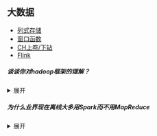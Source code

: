 ## 大数据

- [列式存储](https://github.com/suxiongwei/without-me/blob/main/doc/column-based.md)
- [窗口函数](https://github.com/suxiongwei/without-me/blob/main/doc/window-function.md)
- [CH上卷/下钻](https://github.com/suxiongwei/without-me/blob/main/doc/rollup-cube.md)
- [Flink](https://github.com/suxiongwei/without-me/blob/main/doc/Flink.md)

##### 谈谈你对hadoop框架的理解？
<details>
<summary>展开</summary>
Hadoop是一个开源的分布式计算框架，用于处理大规模数据集。它主要由以下两个核心组件组成：

- Hadoop分布式文件系统（HDFS）：一个高度容错性、可扩展的分布式文件系统，具有高吞吐量和文件存储能力。
- MapReduce：一种分布式编程模型，用于将大规模数据集映射到一系列的键值对，并将这些键值对整理成一组中间结果，最终将这些中间结果聚合成需要的输出结果。

除此之外，Hadoop还包含了许多其他组件，以便更好地支持不同的业务需求，例如：
- YARN（Yet Another Resource Negotiator）：一个资源管理器，用于为运行在Hadoop集群上的应用程序分配资源；
- Hive：一个基于Hadoop的数据仓库工具，用于SQL查询和数据分析；

总的来说，Hadoop框架提供了一种可靠、可扩展、高效的方式来处理大规模数据集。它可以通过并行计算和分布式存储来提高数据处理的速度，同时也具有很好的容错性和可靠性，因此被广泛用于大数据分析、机器学习等领域。
</details>

##### 为什么业界现在离线大多用Spark而不用MapReduce
<details>
<summary>展开</summary>
Spark和MapReduce都是大数据处理领域的分布式计算框架。虽然它们都可以用于离线批处理，但Spark在一些方面具有优势，因此在业界中被更广泛地使用。

以下是Spark相对于MapReduce的一些优势：

- 内存计算：Spark的核心是基于内存计算，而不是像MapReduce那样将所有数据写入磁盘。这使得Spark能够在内存中快速处理数据，并且可以避免频繁读写磁盘造成的性能瓶颈。
- DAG执行引擎：Spark使用DAG（有向无环图）执行引擎来管理任务之间的依赖关系，从而最小化任务之间的数据传输。这种方式可以使Spark更高效地执行复杂的数据处理操作。
- 更好的API支持：Spark提供了多种编程语言的API支持，如Scala、Java、Python和R等。这使得开发人员可以使用自己喜欢的语言来编写Spark应用程序，并且还提供了许多高级API，如Spark SQL、Spark Streaming和MLlib等，以支持更广泛的数据处理任务。
- 更丰富的生态系统：Spark拥有一个庞大的生态系统，包括各种适用于不同场景的组件，如GraphX、Spark Streaming、Structured Streaming等。这些组件可以方便地与Spark集成，并提供了更广泛的数据处理功能。

综上所述，Spark相对于MapReduce拥有更高效的内存计算能力、更好的API支持、更丰富的生态系统等优势，这使得它在大数据处理领域被广泛应用。
</details>


